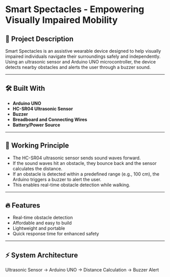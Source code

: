 # Smart Spectacles - Empowering Visually Impaired Mobility

## 📌 Project Description
Smart Spectacles is an assistive wearable device designed to help visually impaired individuals navigate their surroundings safely and independently.  
Using an ultrasonic sensor and Arduino UNO microcontroller, the device detects nearby obstacles and alerts the user through a buzzer sound.

---

## 🛠️ Built With
- **Arduino UNO**
- **HC-SR04 Ultrasonic Sensor**
- **Buzzer**
- **Breadboard and Connecting Wires**
- **Battery/Power Source**

---

## 🚀 Working Principle
- The HC-SR04 ultrasonic sensor sends sound waves forward.
- If the sound waves hit an obstacle, they bounce back and the sensor calculates the distance.
- If an obstacle is detected within a predefined range (e.g., 100 cm), the Arduino triggers a buzzer to alert the user.
- This enables real-time obstacle detection while walking.

---

## 🔥 Features
- Real-time obstacle detection
- Affordable and easy to build
- Lightweight and portable
- Quick response time for enhanced safety

---

## ⚡ System Architecture
Ultrasonic Sensor → Arduino UNO → Distance Calculation → Buzzer Alert
